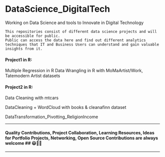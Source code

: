 # DataScience_DigitalTech
Working on Data Science and tools to Innovate in Digital Technology 
```
This repositories consist of different data science projects and will be accessible for public. 
Public can access the data here and find out different analytics techniques that IT and Business Users can understand and gain valuable insights from it.
```

#### Project1 in R: 
Multiple Regression in R 
Data Wrangling in R with MoMaArtist/Work, Tatemodern Artist datasets 

#### Project2 in R:
Data Cleaning with mtcars

DataCleaning + WordCloud with books & cleanafinn dataset

DataTransformation_Pivotting_ReligionIncome

---------------------------------------------------------------------------------------------------------------------------------------------------------------------------
#### Quality Contributions, Project Collaboration, Learning Resources, Ideas for Portfolio Projects, Networking, Open Source Contributions are always welcome ## 😃🤗🎫
---------------------------------------------------------------------------------------------------------------------------------------------------------------------------
